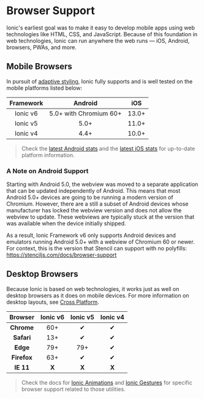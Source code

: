 # Browser Support

Ionic's earliest goal was to make it easy to develop mobile apps using web technologies like HTML, CSS, and JavaScript. Because of this foundation in web technologies, Ionic can run anywhere the web runs — iOS, Android, browsers, PWAs, and more.


## Mobile Browsers

In pursuit of [adaptive styling](/docs/core-concepts/fundamentals#adaptive-styling), Ionic fully supports and is well tested on the mobile platforms listed below:

| Framework     | Android                | iOS   |
|:-------------:|:----------------------:|:-----:|
| Ionic v6      | 5.0+ with Chromium 60+ | 13.0+ |
| Ionic v5      | 5.0+                   | 11.0+ |
| Ionic v4      | 4.4+                   | 10.0+ |

> Check the [latest Android stats](https://developer.android.com/about/dashboards/) and the [latest iOS stats](https://developer.apple.com/support/app-store/) for up-to-date platform information.

### A Note on Android Support

Starting with Android 5.0, the webview was moved to a separate application that can be updated independently of Android. This means that most Android 5.0+ devices are going to be running a modern version of Chromium. However, there are a still a subset of Android devices whose manufacturer has locked the webview version and does not allow the webview to update. These webviews are typically stuck at the version that was available when the device initially shipped.

As a result, Ionic Framework v6 only supports Android devices and emulators running Android 5.0+ with a webview of Chromium 60 or newer. For context, this is the version that Stencil can support with no polyfills: https://stenciljs.com/docs/browser-support


## Desktop Browsers

Because Ionic is based on web technologies, it works just as well on desktop browsers as it does on mobile devices. For more information on desktop layouts, see [Cross Platform](/docs/core-concepts/cross-platform#desktop).


| Browser     | Ionic v6 | Ionic v5 | Ionic v4 |
|:-----------:|:--------:|:--------:|:--------:|
| **Chrome**  | 60+      | ✔        | ✔        |
| **Safari**  | 13+      | ✔        | ✔        |
| **Edge**    | 79+      | 79+      | ✔        |
| **Firefox** | 63+      | ✔        | ✔        |
| **IE 11**   | **X**    | **X**    | **X**    |



> Check the docs for [Ionic Animations](/docs/utilities/animations#browser-support) and [Ionic Gestures](/docs/utilities/gestures#browser-support) for specific browser support related to those utilities.

